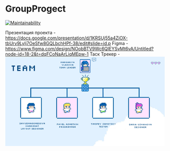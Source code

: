 # GroupProgect
[![Maintainability](https://api.codeclimate.com/v1/badges/6e74acc8eb85e8799200/maintainability)](https://codeclimate.com/github/Marucami/GroupProgect/maintainability)

Презентация проекта - https://docs.google.com/presentation/d/1KRSUj55a4ZiOX-tbUrv9Lylj7OeSfw8GQLbchHPf-38/edit#slide=id.p
Figma - https://www.figma.com/design/NOobBTV9Wc6QIEYSvMt6vA/Untitled?node-id=18-2&t=dqFCoNaArLiqMEpw-1
Таск Трекер - 
![Team](images/team.png)